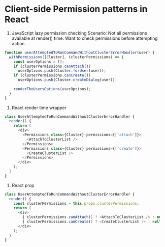 # Client-side Permission patterns in React

1. JavaScript lazy permission checking
Scenario: Not all permissions available at render() time. Want to check permissions before attempting action.

```javascript
function userAttemptedToRunCommandWithoutClusterErrorHandler(user) {
  withPermissions([Cluster], (clusterPermissions) => {
    const userOptions = [];
    if (clusterPermissions.canAttach())
      userOptions.push(Cluster.forUser(user));
    if (clusterPermissions.canCreate())
      userOptions.push(Cluster.createDialog(user));
      
    renderTheUsersOptions(userOptions);
  }
}
```

1. React render time wrapper
```javascript
class UserAttemptedToRunCommandWithoutClusterErrorHandler {
  render() {
    return (
      <div>
        <Permissions class={Cluster} permissions={['attach']}>
          <AttachToClusterList />
        </Permissions>
        <Permissions class={Cluster} permissions={['create']}>
          <CreateClusterList />
        </Permissions>
      </div>
    );
  }
}
```

1. React prop
```javascript
class UserAttemptedToRunCommandWithoutClusterErrorHandler {
  render() {
    const clusterPermissions = this.props.clusterPermissions;
    return (
      <div>
        { clusterPermissions.canAttach() ? <AttachToClusterList /> : null }
        { clusterPermissions.canCreate() ? <CreateClusterList /> : null }
      </div>
    );
  }
}
```
